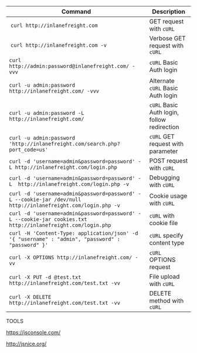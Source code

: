 | **Command** | **Description** |
| --------------|-------------------|
| `curl http://inlanefreight.com` | GET request with `cURL` |
| `curl http://inlanefreight.com -v` | Verbose GET request with `cURL` |
| `curl http://admin:password@inlanefreight.com/ -vvv` | `cURL` Basic Auth login |
| `curl -u admin:password  http://inlanefreight.com/ -vvv` | Alternate `cURL` Basic Auth login |
| `curl -u admin:password -L http://inlanefreight.com/` | `cURL` Basic Auth login, follow redirection |
| `curl -u admin:password 'http://inlanefreight.com/search.php?port_code=us'` | `cURL` GET request with parameter |
| `curl -d 'username=admin&password=password' -L http://inlanefreight.com/login.php` | POST request with `cURL` |
| `curl -d 'username=admin&password=password' -L  http://inlanefreight.com/login.php -v` | Debugging with `cURL` |
| `curl -d 'username=admin&password=password' -L --cookie-jar /dev/null  http://inlanefreight.com/login.php -v` | Cookie usage with `cURL` |
| `curl -d 'username=admin&password=password' -L --cookie-jar cookies.txt  http://inlanefreight.com/login.php` | `cURL` with cookie file |
| `curl -H 'Content-Type: application/json' -d '{ "username" : "admin", "password" : "password" }'` | `cURL` specify content type |
| `curl -X OPTIONS http://inlanefreight.com/ -vv` | `cURL` OPTIONS request |
| `curl -X PUT -d @test.txt http://inlanefreight.com/test.txt -vv` | File upload with `cURL` |
| `curl -X DELETE http://inlanefreight.com/test.txt -vv` | DELETE method with `cURL` |



TOOLS

https://jsconsole.com/

http://jsnice.org/
